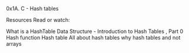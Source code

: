 0x1A. C - Hash tables

Resources
Read or watch:

What is a HashTable Data Structure - Introduction to Hash Tables , Part 0
Hash function
Hash table
All about hash tables
why hash tables and not arrays
